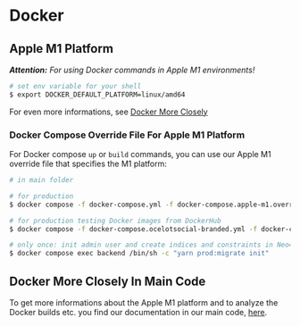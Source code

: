 # Docker

## Apple M1 Platform

***Attention:** For using Docker commands in Apple M1 environments!*

```bash
# set env variable for your shell
$ export DOCKER_DEFAULT_PLATFORM=linux/amd64
```

For even more informations, see [Docker More Closely](#docker-more-closely)

### Docker Compose Override File For Apple M1 Platform

For Docker compose `up` or `build` commands, you can use our Apple M1 override file that specifies the M1 platform:

```bash
# in main folder

# for production
$ docker compose -f docker-compose.yml -f docker-compose.apple-m1.override.yml up

# for production testing Docker images from DockerHub
$ docker compose -f docker-compose.ocelotsocial-branded.yml -f docker-compose.apple-m1.override.yml up

# only once: init admin user and create indices and constraints in Neo4j database
$ docker compose exec backend /bin/sh -c "yarn prod:migrate init"
```

## Docker More Closely In Main Code

To get more informations about the Apple M1 platform and to analyze the Docker builds etc. you find our documentation in our main code, [here](https://github.com/Ocelot-Social-Community/Ocelot-Social/blob/master/DOCKER_MORE_CLOSELY.md).
